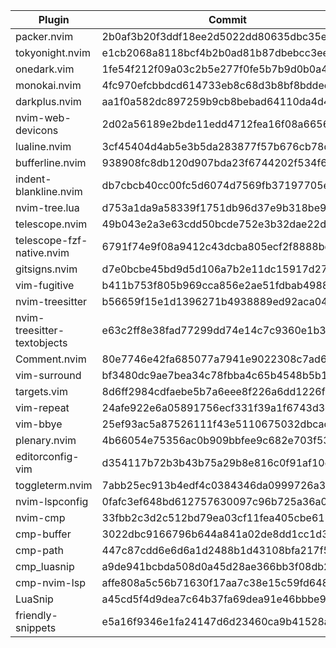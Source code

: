 | Plugin | Commit |
| --- | --- |
| packer.nvim | 2b0af3b20f3ddf18ee2d5022dd80635dbc35eb1c |
| tokyonight.nvim | e1cb2068a8118bcf4b2b0ad81b87dbebcc3eee3b |
| onedark.vim | 1fe54f212f09a03c2b5e277f0fe5b7b9d0b0a4ed |
| monokai.nvim | 4fc970efcbbdcd614733eb8c68d3b8bf8bddec3e |
| darkplus.nvim | aa1f0a582dc897259b9cb8bebad64110da4d4cc4 |
| nvim-web-devicons | 2d02a56189e2bde11edd4712fea16f08a6656944 |
| lualine.nvim | 3cf45404d4ab5e3b5da283877f57b676cb78d41d |
| bufferline.nvim | 938908fc8db120d907bda23f6744202f534f63e4 |
| indent-blankline.nvim | db7cbcb40cc00fc5d6074d7569fb37197705e7f6 |
| nvim-tree.lua | d753a1da9a58339f1751db96d37e9b318be91825 |
| telescope.nvim | 49b043e2a3e63cdd50bcde752e3b32dae22d8a3a |
| telescope-fzf-native.nvim | 6791f74e9f08a9412c43dcba805ecf2f8888bdde |
| gitsigns.nvim | d7e0bcbe45bd9d5d106a7b2e11dc15917d272c7a |
| vim-fugitive | b411b753f805b969cca856e2ae51fdbab49880df |
| nvim-treesitter | b56659f15e1d1396271b4938889ed92aca043b75 |
| nvim-treesitter-textobjects | e63c2ff8e38fad77299dd74e14c7c9360e1b3181 |
| Comment.nvim | 80e7746e42fa685077a7941e9022308c7ad6adf8 |
| vim-surround | bf3480dc9ae7bea34c78fbba4c65b4548b5b1fea |
| targets.vim | 8d6ff2984cdfaebe5b7a6eee8f226a6dd1226f2d |
| vim-repeat | 24afe922e6a05891756ecf331f39a1f6743d3d5a |
| vim-bbye | 25ef93ac5a87526111f43e5110675032dbcacf56 |
| plenary.nvim | 4b66054e75356ac0b909bbfee9c682e703f535c2 |
| editorconfig-vim | d354117b72b3b43b75a29b8e816c0f91af10efe9 |
| toggleterm.nvim | 7abb25ec913b4edf4c0384346da0999726a3d7be |
| nvim-lspconfig | 0fafc3ef648bd612757630097c96b725a36a0476 |
| nvim-cmp | 33fbb2c3d2c512bd79ea03cf11fea405cbe618a9 |
| cmp-buffer | 3022dbc9166796b644a841a02de8dd1cc1d311fa |
| cmp-path | 447c87cdd6e6d6a1d2488b1d43108bfa217f56e1 |
| cmp_luasnip | a9de941bcbda508d0a45d28ae366bb3f08db2e36 |
| cmp-nvim-lsp | affe808a5c56b71630f17aa7c38e15c59fd648a8 |
| LuaSnip | a45cd5f4d9dea7c64b37fa69dea91e46bbbe9671 |
| friendly-snippets | e5a16f9346e1fa24147d6d23460ca9b41528ab7e |

